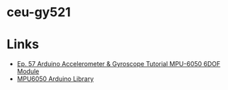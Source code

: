 # ceu-gy521

# Links
- [Ep. 57 Arduino Accelerometer & Gyroscope Tutorial MPU-6050 6DOF Module](https://www.youtube.com/watch?v=M9lZ5Qy5S2s&list=WL&index=21&t=994s)
- [MPU6050 Arduino Library](https://github.com/electroniccats/mpu6050)
